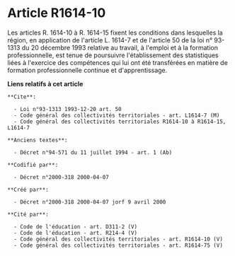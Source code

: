 # Article R1614-10

Les articles R. 1614-10 à R. 1614-15 fixent les conditions dans lesquelles la région, en application de l'article L. 1614-7
et de l'article 50 de la loi n° 93-1313 du 20 décembre 1993 relative au travail, à l'emploi et à la formation
professionnelle, est tenue de poursuivre l'établissement des statistiques liées à l'exercice des compétences qui lui ont été
transférées en matière de formation professionnelle continue et d'apprentissage.

**Liens relatifs à cet article**

	**Cite**:

	  - Loi n°93-1313 1993-12-20 art. 50
	  - Code général des collectivités territoriales - art. L1614-7 (M)
	  - Code général des collectivités territoriales R1614-10 à R1614-15, L1614-7

	**Anciens textes**:

	  - Décret n°94-571 du 11 juillet 1994 - art. 1 (Ab)

	**Codifié par**:

	  - Décret n°2000-318 2000-04-07

	**Créé par**:

	  - Décret n°2000-318 2000-04-07 jorf 9 avril 2000

	**Cité par**:

	  - Code de l'éducation - art. D311-2 (V)
	  - Code de l'éducation - art. R214-4 (V)
	  - Code général des collectivités territoriales - art. R1614-10 (V)
	  - Code général des collectivités territoriales - art. R1614-75 (V)
